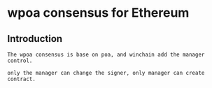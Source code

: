 # wpoa consensus for Ethereum

## Introduction

    The wpoa consensus is base on poa, and winchain add the manager control.

    only the manager can change the signer, only manager can create contract.


##